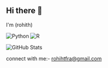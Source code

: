 ## Hi there 👋
I'm (rohith)
<!--
**rockkars/rockkars** is a ✨ _special_ ✨ repository because its `README.md` (this file) appears on your GitHub profile.

Here are some ideas to get you started:
-     I'm currently Attending MGIT 
- 🌱 I’m currently learning python,DSA,spring Boot
- 👯 I’m looking to collaborate on machine learning Project
- 💬 Ask me about chess!
- 📫 How to reach me: mail me on sreekarmuthyala@gmail.com / msreekar_cse2305g7@mgit.ac.in
- 😄 Pronouns: ...
- ⚡ Fun fact: I once debugged a 30-line error just by adding a semicolon
-->
![Python](https://img.shields.io/badge/Python-Intermediate-yellow?style=for-the-badge&logo=python)
![R](https://img.shields.io/badge/R-Intermediate-blue?style=for-the-badge&logo=r&logoColor=white)

![GitHub Stats](https://github-readme-stats.vercel.app/api?username=rohiht&show_icons=true)

connect with me:- rohihtfra@gmail.com




